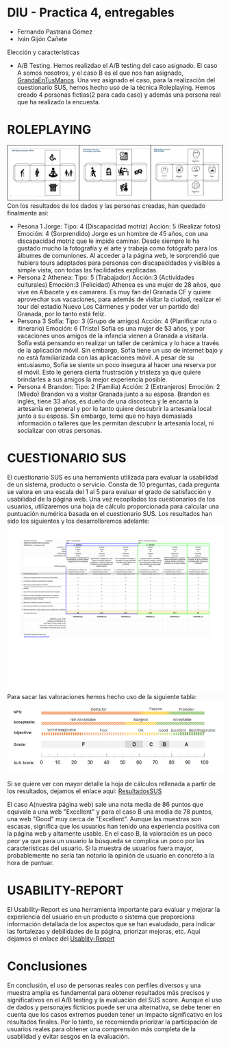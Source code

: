 # DIU - Practica 4, entregables


* Fernando Pastrana Gómez
* Iván Gijón Cañete

Elección y características

* A/B Testing. 
Hemos realizdao el A/B testing del caso asignado. El caso A somos nosotros, y el caso B es el que nos han asignado, [GrandaEnTusManos](https://github.com/DIU3-GatosUniversitarios/DIU/blob/master/README.md).
Una vez asignado el caso, para la realización del cuestionario SUS, hemos hecho uso de la técnica Roleplaying. Hemos creado 4 personas fictias(2 para cada caso)
y además una persona real que ha realizado la encuesta.

# ROLEPLAYING
![dados](./dados.png)
Con los resultados de los dados y las personas creadas, han quedado finalmente así:
  - Pesona 1 Jorge: Tipo: 4 (Discapacidad motriz) Acción: 5 (Realizar fotos) Emoción: 4 (Sorprendido) Jorge es un hombre de 45 años, con una discapacidad motriz que le impide caminar. Desde siempre le ha gustado mucho la fotografía y el arte y trabaja como fotógrafo para los álbumes de comuniones. Al acceder a la página web, le sorprendió que hubiera tours adaptados para personas con discapacidades y visibles a simple vista, con todas las facilidades explicadas.
  - Persona 2 Athenea: Tipo: 5 (Trabajador) Acción:3 (Actividades culturales) Emoción:3 (Felicidad) Athenea es una mujer de 28 años, que vive en Albacete y es camarera. Es muy fan del Granada CF y quiere aprovechar sus vacaciones, para además de visitar la ciudad, realizar el tour del estadio Nuevo Los Cármenes y poder ver un partido del Granada, por lo tanto está feliz.
  - Persona 3 Sofía: Tipo: 3 (Grupo de amigos) Acción: 4 (Planificar ruta o itinerario) Emoción: 6 (Triste) Sofía es una mujer de 53 años, y por vacaciones unos amigos de la infancia vienen a Granada a visitarla. Sofía está pensando en realizar un taller de cerámica y lo hace a través de la aplicación móvil. Sin embargo, Sofía tiene un uso de internet bajo y no está familiarizada con las aplicaciones móvil. A pesar de su entusiasmo, Sofía se siente un poco insegura al hacer una reserva por el móvil. Esto le genera cierta frustración y tristeza ya que quiere brindarles a sus amigos la mejor experiencia posible.
  - Persona 4 Brandon: Tipo: 2 (Familia) Acción: 2 (Extranjeros) Emoción: 2 (Miedo) Brandon va a visitar Granada junto a su esposa. Brandon es inglés, tiene 33 años, es dueño de una discoteca y le encanta la artesanía en general y por lo tanto quiere descubrir la artesanía local junto a su esposa. Sin embargo, teme que no haya demasiada información o talleres que les permitan descubrir la artesanía local, ni socializar con otras personas.
 
 # CUESTIONARIO SUS
 El cuestionario SUS es una herramienta utilizada para evaluar la usabilidad de un sistema, producto o servicio. Consta de 10 preguntas, cada pregunta se valora en una escala del 1 al 5 para evaluar el grado de satisfacción y usabilidad de la página web. Una vez recopilados los cuestionarios de los usuarios, utilizaremos una hoja de cálculo proporcionada para calcular una puntuación numérica basada en el cuestionario SUS.
 Los resultados han sido los siguientes y los desarrollaremos adelante:
 ![CuestionariosSUS](./CuestionarioSUSDIU.png)
 Para sacar las valoraciones hemos hecho uso de la siguiente tabla:
 ![EscalaSUS](./EscalaSUs.jpg)
 
 Si se quiere ver con mayor detalle la hoja de cálculos rellenada a partir de los resultados, dejamos el enlace aqui: [ResultadosSUS](./CuestionarioSUSDIU.xlsx)
 
  El caso A(nuestra página web) sale una nota media de 86 puntos que equivale a una web "Excellent" y para el caso B una media de 78 puntos, una web "Good" muy cerca de "Excellent". Aunque las muestras son escasas, significa que los usuarios han tenido una experiencia positiva con la página web y altamente usable. En el caso B, la valoración es un poco peor ya que para un usuario la búsqueda se complica un poco por las características del usuario. Si la muestra de usuarios fuera mayor, probablemente no sería tan notorio la opinión de usuario en concreto a la hora de puntuar.

  # USABILITY-REPORT
  El Usability-Report es una herramienta importante para evaluar y mejorar la experiencia del usuario en un producto o sistema que proporciona información detallada de los aspectos que se han     evaludado, para indicar las fortalezas y debilidades de la página, priorizar mejoras, etc.
  Aquí dejamos el enlace del [Usablity-Report](./UsabilityReport.pdf)
  
  
  # Conclusiones
En conclusión, el uso de personas reales con perfiles diversos y una muestra amplia es fundamental para obtener resultados más precisos y significativos en el A/B testing y la evaluación del SUS score. Aunque el uso de dados y personajes ficticios puede ser una alternativa, se debe tener en cuenta que los casos extremos pueden tener un impacto significativo en los resultados finales. Por lo tanto, se recomienda priorizar la participación de usuarios reales para obtener una comprensión más completa de la usabilidad y evitar sesgos en la evaluación.
